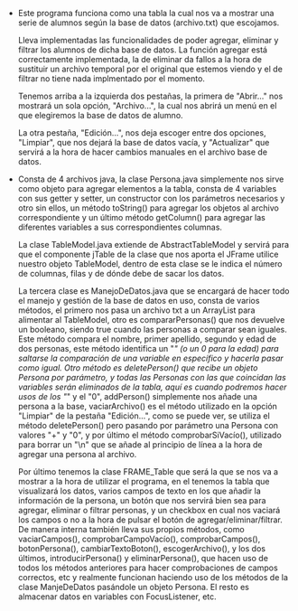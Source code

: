  - Este programa funciona como una tabla la cual nos va a mostrar una serie de alumnos según la base de datos (archivo.txt) que escojamos.

   Lleva implementadas las funcionalidades de poder agregar, eliminar y filtrar los alumnos de dicha base de datos. La función agregar está 
   correctamente implementada, la de eliminar da fallos a la hora de sustituir un archivo temporal por el original que estemos viendo y el de
   filtrar no tiene nada implmentado por el momento.

   Tenemos arriba a la izquierda dos pestañas, la primera de "Abrir..." nos mostrará un sola opción, "Archivo...", la cual nos abrirá un menú
   en el que elegiremos la base de datos de alumno.

   La otra pestaña, "Edición...", nos deja escoger entre dos opciones, "Limpiar", que nos dejará la base de datos vacía, y "Actualizar" que servirá
   a la hora de hacer cambios manuales en el archivo base de datos.


 - Consta de 4 archivos java, la clase Persona.java simplemente nos sirve como objeto para agregar elementos a la tabla, consta de 4 variables
   con sus getter y setter, un constructor con los parámetros necesarios y otro sin ellos, un método toString() para  agregar los objetos al archivo 
   correspondiente y un último método getColumn() para agregar las diferentes variables a sus correspondientes columnas.

   La clase TableModel.java extiende de AbstractTableModel y servirá para que el componente jTable de la clase que nos aporta el JFrame utilice 
   nuestro objeto TableModel, dentro de esta clase se le indica el número de columnas, filas y de dónde debe de sacar los datos.

   La tercera clase es ManejoDeDatos.java que se encargará de hacer todo el manejo y gestión de la base de datos en uso, consta de varios 
   métodos, el primero nos pasa un archivo txt a un ArrayList para alimentar al TableModel, otro es compararPersonas() que nos devuelve un
   booleano, siendo true cuando las personas a comparar sean iguales. Este método compara el nombre, primer apellido, segundo y edad de 
   dos personas, este método identifica un "*" (o un 0 para la edad) para saltarse la comparación de una variable en específico y hacerla 
   pasar como igual. Otro método es deletePerson() que recibe un objeto Persona por parámetro, y todas las Personas con las que coincidan
   las variables serán eliminados de la tabla, aquí es cuando podremos hacer usos de los "*" y el "0", addPerson() simplemente  nos añade una
   persona a la base, vaciarArchivo() es el método utilizado en la opción "Limpiar" de la pestaña "Edición...", como se puede ver, se utiliza el 
   método deletePerson() pero pasando por parámetro una Persona con valores "+" y "0", y por último el método comprobarSiVacío(), utilizado
   para borrar un "\n" que se añade al principio de línea a la hora de agregar una persona al archivo.

   Por último tenemos la clase FRAME_Table que será la que se nos va a mostrar a la hora de utilizar el programa, en el tenemos la tabla que
   visualizará los datos, varios campos de texto en los que añadir la información de la persona, un botón que nos servirá bien sea para agregar,
   eliminar o filtrar personas, y un checkbox en cual nos vaciará los campos o no a la hora de pulsar el botón de agregar/eliminar/filtrar. De
   manera interna también lleva sus propios métodos, como vaciarCampos(), comprobarCampoVacío(), comprobarCampos(), botonPersona(),
   cambiarTextoBoton(), escogerArchivo(), y los dos últimos, introducirPersona() y eliminarPersona(), que hacen uso de todos los métodos 
   anteriores para hacer comprobaciones de campos correctos, etc y realmente funcionan haciendo uso de los métodos de la clase ManjeDeDatos
   pasándole un objeto Persona. El resto es almacenar datos en variables con FocusListener, etc.

   